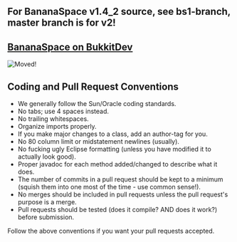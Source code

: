 ## For BananaSpace v1.4_2 source, see bs1-branch, master branch is for v2!
## [BananaSpace on BukkitDev](http://dev.bukkit.org/server-mods/bananaspace/pages/)
![Moved!](http://hrblog.typepad.com/.a/6a00d83451c94169e2014e8af539ea970d-800wi)

Coding and Pull Request Conventions
-----------

* We generally follow the Sun/Oracle coding standards.
* No tabs; use 4 spaces instead.
* No trailing whitespaces.
* Organize imports properly.
* If you make major changes to a class, add an author-tag for you.
* No 80 column limit or midstatement newlines (usually).
* No fucking ugly Eclipse formatting (unless you have modified it to actually look good).
* Proper javadoc for each method added/changed to describe what it does.
* The number of commits in a pull request should be kept to a minimum (squish them into one most of the time - use common sense!).
* No merges should be included in pull requests unless the pull request's purpose is a merge.
* Pull requests should be tested (does it compile? AND does it work?) before submission.

Follow the above conventions if you want your pull requests accepted.  